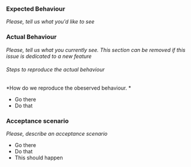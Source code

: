 ### Expected Behaviour
*Please, tell us what you'd like to see*

### Actual Behaviour
*Please, tell us what you currently see. This section can be removed if this issue is dedicated to a new feature*

###### Steps to reproduce the actual behaviour
*How do we reproduce the obeserved behaviour. *

* Go there
* Do that

### Acceptance scenario
*Please, describe an acceptance scenario*

- Go there
- Do that
- This should happen
